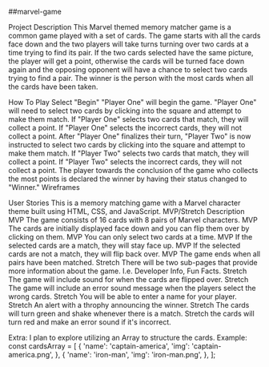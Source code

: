 ##marvel-game

Project Description
This Marvel themed memory matcher game is a common game played with a set of cards. The game starts with all the cards face down and the two players will take turns turning over two cards at a time trying to find its pair. If the two cards selected have the same picture, the player will get a point, otherwise the cards will be turned face down again and the opposing opponent will have a chance to select two cards trying to find a pair. The winner is the person with the most cards when all the cards have been taken.

How To Play
Select "Begin"
"Player One" will begin the game. "Player One" will need to select two cards by clicking into the square and attempt to make them match.
If "Player One" selects two cards that match, they will collect a point. If "Player One" selects the incorrect cards, they will not collect a point.
After "Player One" finalizes their turn, "Player Two" is now instructed to select two cards by clicking into the square and attempt to make them match.
If "Player Two" selects two cards that match, they will collect a point. If "Player Two" selects the incorrect cards, they will not collect a point.
The player towards the conclusion of the game who collects the most points is declared the winner by having their status changed to "Winner."
Wireframes


User Stories
This is a memory matching game with a Marvel character theme built using HTML, CSS, and JavaScript.
MVP/Stretch
Description
MVP
The game consists of 16 cards with 8 pairs of Marvel characters.
MVP
The cards are initially displayed face down and you can flip them over by clicking on them.
MVP
You can only select two cards at a time.
MVP
If the selected cards are a match, they will stay face up.
MVP
If the selected cards are not a match, they will flip back over.
MVP
The game ends when all pairs have been matched.
Stretch
There will be two sub-pages that provide more information about the game. I.e. Developer Info, Fun Facts.
Stretch
The game will include sound for when the cards are flipped over.
Stretch
The game will include an error sound message when the players select the wrong cards.
Stretch
You will be able to enter a name for your player.
Stretch
An alert with a throphy announcing the winner.
Stretch
The cards will turn green and shake whenever there is a match.
Stretch
the cards will turn red and make an error sound if it's incorrect.

Extra:
I plan to explore utilizing an Array to structure the cards. Example:
const cardsArray = [
  {
    'name': 'captain-america',
    'img': 'captain-america.png',
  },
  {
    'name': 'iron-man',
    'img': 'iron-man.png',
  },
  ];

